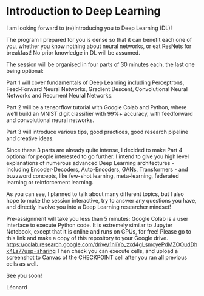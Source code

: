 # Introduction to Deep Learning

I am looking forward to (re)introducing you to Deep Learning (DL)!

The program I prepared for you is dense so that it can benefit each one of you, whether you know nothing about neural networks, or eat ResNets for breakfast!
No prior knowledge in DL will be assumed.

The session will be organised in four parts of 30 minutes each, the last one being optional:

Part 1 will cover fundamentals of Deep Learning including Perceptrons, Feed-Forward Neural Networks, Gradient Descent, Convolutional Neural Networks and Recurrent Neural Networks.

Part 2 will be a tensorflow tutorial with Google Colab and Python, where we’ll build an MNIST digit classifier with 99%+ accuracy, with feedforward and convolutional neural networks.

Part 3 will introduce various tips, good practices, good research pipeline and creative ideas.

Since these 3 parts are already quite intense, I decided to make Part 4 optional for people interested to go further. I intend to give you high level explanations of numerous advanced Deep Learning architectures - including Encoder-Decoders, Auto-Encoders, GANs, Transformers - and buzzword concepts, like few-shot learning, meta-learning, federated learning or reinforcement learning.

As you can see, I planned to talk about many different topics, but I also hope to make the session interactive, try to answer any questions you have, and directly involve you into a Deep Learning researcher mindset!

Pre-assignment will take you less than 5 minutes:
Google Colab is a user interface to execute Python code. It is extremely similar to Jupyter Notebook, except that it is online and runs on GPUs, for free!
Please go to this link and make a copy of this repository to your Google drive.
https://colab.research.google.com/drive/1nliYp_zxd4gLsmcyePdMZOOudDhx4Ls7?usp=sharing
Then check you can execute cells, and upload a screenshot to Canvas of the CHECKPOINT cell after you ran all previous cells as well.

See you soon!

Léonard
